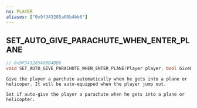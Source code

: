 ```yaml
---
ns: PLAYER
aliases: ["0x9f343285a00b4bb6"]
---
```

## SET_AUTO_GIVE_PARACHUTE_WHEN_ENTER_PLANE

```c
// 0x9F343285A00B4BB6
void SET_AUTO_GIVE_PARACHUTE_WHEN_ENTER_PLANE(Player player, bool GiveParachute);
```

```
Give the player a parchute automatically when he gets into a plane or helicoper. It will be auto-equipped when the player jump out.

Set if auto-give the player a parachute when he gets into a plane or helicopter.
```

